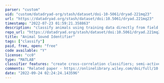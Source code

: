 ```yaml
---
parser: "custom"
uid: "custom/datadryad-org/stash/dataset/doi-10-5061/dryad-221mq23"
url: "https://datadryad.org/stash/dataset/doi:10.5061/dryad.221mq23"
timestamp: "2022-07-23 01:59:21.358863"
description: "classify animals using training data directly from field recordings, without reference libraries"
repo_url: "https://datadryad.org/stash/dataset/doi:10.5061/dryad.221mq23"
title: "Animal Sound Identifier"
tags: ["classify"]
paid, free, open: "free"
code available: "Y"
license: "cc0"
type: "MATLAB"
classifier features: "create cross-correlation classifiers; semi-active learning approach to create classifiers with little initial training data"
comments: "Related paper - https://onlinelibrary.wiley.com/doi/full/10.1111/ele.13092"
date: "2022-09-24 02:24:24.143596"
---
```

